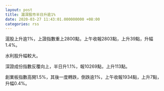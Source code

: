 ```yaml
---
layout: post
title: 滬深股市半日升逾1%
date: 2020-03-27 11:43:01.000000000 +08:00
categories: rss
---
```


滬股上升逾1%，上證指數重上2800點，上午收報2803點，上升39點，升幅1.4%。

水利股升幅較大。

深證成份指數反覆向上，半日升1.1%，報10269點，上升113點。

創業板指數高開1.5%，其後一度轉跌，倒跌逾1%，上午收報1934點，上升7點，升幅0.4%。
